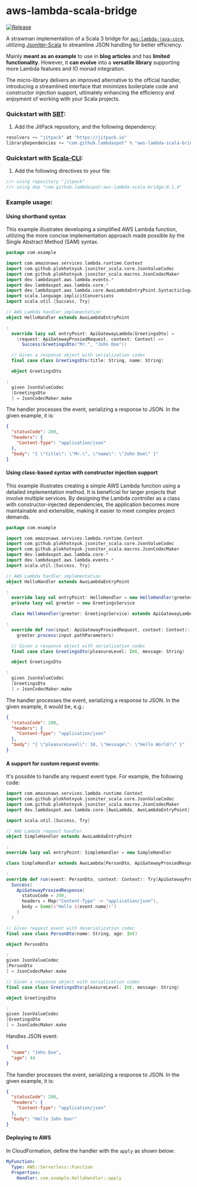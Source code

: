 # aws-lambda-scala-bridge

[![Release](https://jitpack.io/v/lambdaspot/aws-lambda-scala-bridge.svg)](https://jitpack.io/#lambdaspot/aws-lambda-scala-bridge)

A strawman implementation of a Scala 3 bridge
for [`aws-lambda-java-core`](https://github.com/aws/aws-lambda-java-libs/tree/main/aws-lambda-java-core),
utilizing [Jsoniter-Scala](https://blog.lambdaspot.dev/the-fastest-and-safest-json-parser-and-serializer-for-scala) to
streamline JSON handling for better efficiency.

Mainly **meant as an example** to use in **blog articles** and has **limited functionality**. However, it **can evolve**
into a
**versatile library** supporting more Lambda features and IO monad integration.

The micro-library delivers an improved alternative to the official handler, introducing a streamlined interface that
minimizes
boilerplate code and constructor injection support, ultimately enhancing the efficiency and enjoyment of working with
your Scala projects.

### Quickstart with [SBT](https://www.scala-sbt.org/):

1. Add the JitPack repository, and the following dependency:

```scala
resolvers += "jitpack" at "https://jitpack.io"
libraryDependencies += "com.github.lambdaspot" % "aws-lambda-scala-bridge" % "0.1.4"
```

### Quickstart with [Scala-CLI](https://scala-cli.virtuslab.org/):

1. Add the following directives to your file:

```scala
//> using repository "jitpack"
//> using dep "com.github.lambdaspot:aws-lambda-scala-bridge:0.1.4"
```

### Example usage:

#### Using shorthand syntax

This example illustrates developing a simplified AWS Lambda function, utilizing the more concise implementation approach
made possible by the Single Abstract Method (SAM) syntax.

```scala
package com.example

import com.amazonaws.services.lambda.runtime.Context
import com.github.plokhotnyuk.jsoniter_scala.core.JsonValueCodec
import com.github.plokhotnyuk.jsoniter_scala.macros.JsonCodecMaker
import dev.lambdaspot.aws.lambda.events.*
import dev.lambdaspot.aws.lambda.core.*
import dev.lambdaspot.aws.lambda.core.AwsLambdaEntryPoint.SyntacticSugar
import scala.language.implicitConversions
import scala.util.{Success, Try}

// AWS Lambda handler implementation
object HelloHandler extends AwsLambdaEntryPoint

:
  override lazy val entryPoint: ApiGatewayLambda[GreetingsDto] =
    (request: ApiGatewayProxiedRequest, context: Context) =>
      Success(GreetingsDto("Mr.", "John Doe"))

  // Given a response object with serialization codec
  final case class GreetingsDto(title: String, name: String)

  object GreetingsDto

:
  given JsonValueCodec
  [GreetingsDto
  ] = JsonCodecMaker.make
```

The handler processes the event, serializing a response to JSON. In the given example, it is:

```json
{
  "statusCode": 200,
  "headers": {
    "Content-Type": "application/json"
  },
  "body": "{ \"title\": \"Mr.\", \"name\": \"John Doe\" }"
}
```

#### Using class-based syntax with constructor injection support

This example illustrates creating a simple AWS Lambda function using a detailed implementation method. It is beneficial
for larger projects that involve multiple services. By designing the Lambda controller as a class with
constructor-injected dependencies, the application becomes more maintainable and extensible, making it easier to meet
complex project demands.

```scala
package com.example

import com.amazonaws.services.lambda.runtime.Context
import com.github.plokhotnyuk.jsoniter_scala.core.JsonValueCodec
import com.github.plokhotnyuk.jsoniter_scala.macros.JsonCodecMaker
import dev.lambdaspot.aws.lambda.core.*
import dev.lambdaspot.aws.lambda.events.*
import scala.util.{Success, Try}

// AWS Lambda handler implementation
object HelloHandler extends AwsLambdaEntryPoint

:
  override lazy val entryPoint: HelloHandler = new HelloHandler(greeter)
  private lazy val greeter = new GreetingsService

  class HelloHandler(greeter: GreetingsService) extends ApiGatewayLambda[GreetingsDto]

:
  override def run(input: ApiGatewayProxiedRequest, context: Context): Try[GreetingsDto] =
    greeter.process(input.pathParameters)

  // Given a response object with serialization codec
  final case class GreetingsDto(pleasureLevel: Int, message: String)

  object GreetingsDto

:
  given JsonValueCodec
  [GreetingsDto
  ] = JsonCodecMaker.make
```

The handler processes the event, serializing a response to JSON. In the given example, it would be, e.g.:

```json
{
  "statusCode": 200,
  "headers": {
    "Content-Type": "application/json"
  },
  "body": "{ \"pleasureLevel\": 10, \"message\": \"Hello World!\" }"
}
```

#### A support for custom request events:

It's possible to handle any request event type. For example, the following code:

```scala
import com.amazonaws.services.lambda.runtime.Context
import com.github.plokhotnyuk.jsoniter_scala.core.JsonValueCodec
import com.github.plokhotnyuk.jsoniter_scala.macros.JsonCodecMaker
import dev.lambdaspot.aws.lambda.core.{AwsLambda, AwsLambdaEntryPoint}

import scala.util.{Success, Try}

// AWS Lambda request handler
object SimpleHandler extends AwsLambdaEntryPoint

:
override lazy val entryPoint: SimpleHandler = new SimpleHandler

class SimpleHandler extends AwsLambda[PersonDto, ApiGatewayProxiedResponse]

:
override def run(event: PersonDto, context: Context): Try[ApiGatewayProxiedResponse] =
  Success(
    ApiGatewayProxiedResponse(
      statusCode = 200,
      headers = Map("Content-Type" -> "application/json"),
      body = Some(s"Hello ${event.name}!")
    )
  )

// Given request event with deserialization codec
final case class PersonDto(name: String, age: Int)

object PersonDto

:
given JsonValueCodec
[PersonDto
] = JsonCodecMaker.make

// Given a response object with serialization codec
final case class GreetingsDto(pleasureLevel: Int, message: String)

object GreetingsDto

:
given JsonValueCodec
[GreetingsDto
] = JsonCodecMaker.make
```

Handles JSON event:

```json
{
  "name": "John Doe",
  "age": 44
}
```

The handler processes the event, serializing a response to JSON. In the given example, it is:

```json
{
  "statusCode": 200,
  "headers": {
    "Content-Type": "application/json"
  },
  "body": "Hello John Doe!"
}
```

#### Deploying to AWS

In CloudFormation, define the handler with the `apply` as shown below:

```yaml
MyFunction:
  Type: AWS::Serverless::Function
  Properties:
    Handler: com.example.HelloHandler::apply
```
